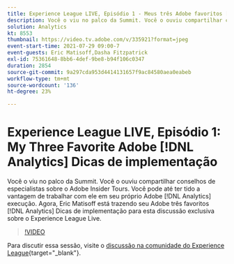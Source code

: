 ```yaml
---
title: Experience League LIVE, Episódio 1 - Meus três Adobe favoritos [!DNL Analytics] Dicas de implementação
description: Você o viu no palco da Summit. Você o ouviu compartilhar conselhos de especialistas sobre o Adobe Insider Tours. Você pode até ter tido a vantagem de trabalhar com ele em seu próprio Adobe [!DNL Analytics] execução. Agora, Eric Matisoff está trazendo seu Adobe três favoritos [!DNL Analytics] Dicas de implementação para esta discussão exclusiva sobre o Experience League Live.
solution: Analytics
kt: 8553
thumbnail: https://video.tv.adobe.com/v/335921?format=jpeg
event-start-time: 2021-07-29 09:00-7
event-guests: Eric Matisoff,Dasha Fitzpatrick
exl-id: 75361648-8bb6-4def-9be8-b94f106c0347
duration: 2854
source-git-commit: 9a297cda953d4414131657f9ac84580aea0eabeb
workflow-type: tm+mt
source-wordcount: '136'
ht-degree: 23%

---
```


# Experience League LIVE, Episódio 1: My Three Favorite Adobe [!DNL Analytics] Dicas de implementação

Você o viu no palco da Summit. Você o ouviu compartilhar conselhos de especialistas sobre o Adobe Insider Tours. Você pode até ter tido a vantagem de trabalhar com ele em seu próprio Adobe [!DNL Analytics] execução. Agora, Eric Matisoff está trazendo seu Adobe três favoritos [!DNL Analytics] Dicas de implementação para esta discussão exclusiva sobre o Experience League Live.

>[!VIDEO](https://video.tv.adobe.com/v/335921/?quality=12&learn=on)

Para discutir essa sessão, visite o [discussão na comunidade do Experience League](https://experienceleaguecommunities.adobe.com/t5/adobe-analytics-discussions/questions-and-discussion-for-experience-league-live-ep-1-my/td-p/419498){target="_blank"}.

